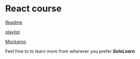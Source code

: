# React course

[Readme](https://github.com/ramico/MDs/tree/main/react)

[playlist](https://www.youtube.com/playlist?list=PL4cUxeGkcC9gZD-Tvwfod2gaISzfRiP9d)

[Mockaroo](https://www.mockaroo.com/)

Feel free to to learn more from wherever you prefer ***SoloLearn***
